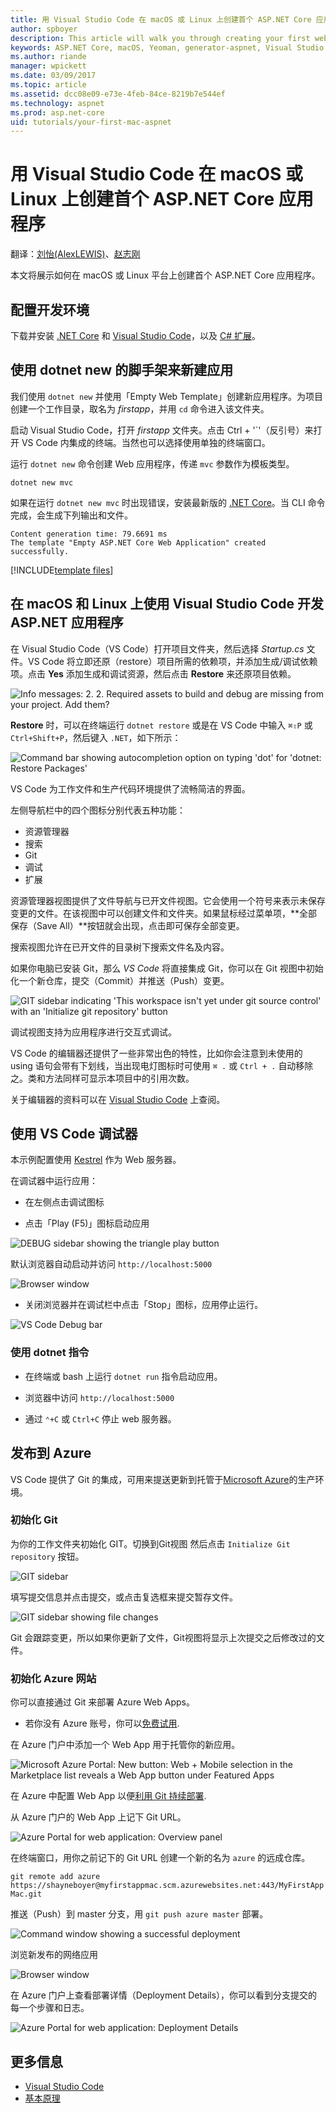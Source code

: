 ```yaml
---
title: 用 Visual Studio Code 在 macOS 或 Linux 上创建首个 ASP.NET Core 应用程序 | Microsoft Docs
author: spboyer
description: This article will walk you through creating your first web application on a Mac using the dotnet CLI for ASP.NET Core and Visual Studio Code
keywords: ASP.NET Core, macOS, Yeoman, generator-aspnet, Visual Studio Code, Linux, VS Code
ms.author: riande
manager: wpickett
ms.date: 03/09/2017
ms.topic: article
ms.assetid: dcc08e09-e73e-4feb-84ce-8219b7e544ef
ms.technology: aspnet
ms.prod: asp.net-core
uid: tutorials/your-first-mac-aspnet
---
```

# 用 Visual Studio Code 在 macOS 或 Linux 上创建首个 ASP.NET Core 应用程序

翻译：[刘怡(AlexLEWIS)](http://github.com/alexinea)、[赵志刚](https://github.com/rdzzg)

本文将展示如何在 macOS 或 Linux 平台上创建首个 ASP.NET Core 应用程序。

## 配置开发环境

下载并安装 [.NET Core](https://microsoft.com/net/core) 和 [Visual Studio Code](https://code.visualstudio.com)，以及 [C# 扩展](https://marketplace.visualstudio.com/items?itemName=ms-vscode.csharp)。

## 使用 dotnet new 的脚手架来新建应用

我们使用 `dotnet new` 并使用「Empty Web Template」创建新应用程序。为项目创建一个工作目录，取名为 *firstapp*，并用 `cd` 命令进入该文件夹。

启动 Visual Studio Code，打开 *firstapp* 文件夹。点击 Ctrl + '\`'（反引号）来打开 VS Code 内集成的终端。当然也可以选择使用单独的终端窗口。

运行 `dotnet new` 命令创建 Web 应用程序，传递 `mvc` 参数作为模板类型。


```console
dotnet new mvc
```

如果在运行 `dotnet new mvc` 时出现错误，安装最新版的 [.NET Core](https://microsoft.com/net/core)。当 CLI 命令完成，会生成下列输出和文件。

```console
Content generation time: 79.6691 ms
The template "Empty ASP.NET Core Web Application" created successfully.
```
<!-- the ~ format is perferred but not working on DocFX. It does work on OPS. See bug https://mseng.visualstudio.com/DefaultCollection/VSChina/_workitems#_a=edit&id=959814
[!INCLUDE[template files](~/includes/template-files.md)]
-->

[!INCLUDE[template files](../includes/template-files.md)]

## 在 macOS 和 Linux 上使用 Visual Studio Code 开发 ASP.NET 应用程序

在 Visual Studio Code（VS Code）打开项目文件夹，然后选择 *Startup.cs* 文件。VS Code 将立即还原（restore）项目所需的依赖项，并添加生成/调试依赖项。点击 **Yes** 添加生成和调试资源，然后点击 **Restore** 来还原项目依赖。

![Info messages: 2. 2. Required assets to build and debug are missing from your project. Add them?](your-first-mac-aspnet/_static/debug-add-items-prompt.png)

**Restore** 时，可以在终端运行 `dotnet restore` 或是在 VS Code 中输入 `⌘⇧P` 或 `Ctrl+Shift+P`，然后键入 `.NET`，如下所示：

![Command bar showing autocompletion option on typing 'dot' for 'dotnet: Restore Packages'](your-first-mac-aspnet/_static/dot-restore.png)

VS Code 为工作文件和生产代码环境提供了流畅简洁的界面。

左侧导航栏中的四个图标分别代表五种功能：

* 资源管理器
* 搜索
* Git
* 调试
* 扩展

资源管理器视图提供了文件导航与已开文件视图。它会使用一个符号来表示未保存变更的文件。在该视图中可以创建文件和文件夹。如果鼠标经过菜单项，**全部保存（Save All）**按钮就会出现，点击即可保存全部变更。

搜索视图允许在已开文件的目录树下搜索文件名及内容。

如果你电脑已安装 Git，那么 *VS Code* 将直接集成 Git，你可以在 Git 视图中初始化一个新仓库，提交（Commit）并推送（Push）变更。

![GIT sidebar indicating 'This workspace isn't yet under git source control' with an 'Initialize git repository' button](your-first-mac-aspnet/_static/vscode-git.png)

调试视图支持为应用程序进行交互式调试。

VS Code 的编辑器还提供了一些非常出色的特性，比如你会注意到未使用的 using 语句会带有下划线，当出现电灯图标时可使用 `⌘ .` 或 `Ctrl + .` 自动移除之。类和方法同样可显示本项目中的引用次数。

关于编辑器的资料可以在 [Visual Studio Code](https://code.visualstudio.com) 上查阅。

## 使用 VS Code 调试器

本示例配置使用 [Kestrel](../fundamentals/servers/kestrel.md) 作为 Web 服务器。

在调试器中运行应用：

* 在左侧点击调试图标

* 点击「Play (F5)」图标启动应用

![DEBUG sidebar showing the triangle play button](your-first-mac-aspnet/_static/launch-debugger.png)

默认浏览器自动启动并访问 `http://localhost:5000`

![Browser window](your-first-mac-aspnet/_static/myfirstapp.png)

* 关闭浏览器并在调试栏中点击「Stop」图标，应用停止运行。

![VS Code Debug bar](your-first-mac-aspnet/_static/debugger.png)

### 使用 dotnet 指令

* 在终端或 bash 上运行 `dotnet run` 指令启动应用。

* 浏览器中访问 `http://localhost:5000`

* 通过 `⌃+C` 或 `Ctrl+C` 停止 web 服务器。

## 发布到 Azure

VS Code 提供了 Git 的集成，可用来提送更新到托管于[Microsoft Azure](http://azure.microsoft.com)的生产环境。

### 初始化 Git

为你的工作文件夹初始化 GIT。切换到Git视图 然后点击 `Initialize Git repository` 按钮。

![GIT sidebar](your-first-mac-aspnet/_static/vscode-git-commit.png)

填写提交信息并点击提交，或点击复选框来提交暂存文件。

![GIT sidebar showing file changes](your-first-mac-aspnet/_static/init-commit.png)

Git 会跟踪变更，所以如果你更新了文件，Git视图将显示上次提交之后修改过的文件。

### 初始化 Azure 网站

你可以直接通过 Git 来部署 Azure Web Apps。

* 若你没有 Azure 账号，你可以[免费试用](http://azure.microsoft.com/en-us/pricing/free-trial/).

在 Azure 门户中添加一个 Web App 用于托管你的新应用。

![Microsoft Azure Portal: New button: Web + Mobile selection in the Marketplace list reveals a Web App button under Featured Apps](your-first-mac-aspnet/_static/create-web-app.png)

在 Azure 中配置 Web App 以便[利用 Git 持续部署](https://azure.microsoft.com/zh-cn/documentation/articles/app-service-deploy-local-git/).

从 Azure 门户的 Web App 上记下 Git URL。

![Azure Portal for web application: Overview panel](your-first-mac-aspnet/_static/azure-portal.png)

在终端窗口，用你之前记下的 Git URL 创建一个新的名为 `azure` 的远成仓库。

`git remote add azure https://shayneboyer@myfirstappmac.scm.azurewebsites.net:443/MyFirstAppMac.git`

推送（Push）到 master 分支，用 `git push azure master` 部署。

   ![Command window showing a successful deployment](your-first-mac-aspnet/_static/git-push-azure-master.png)

浏览新发布的网络应用

![Browser window](your-first-mac-aspnet/_static/azure.png)

在 Azure 门户上查看部署详情（Deployment Details），你可以看到分支提交的每一个步骤和日志。

![Azure Portal for web application: Deployment Details](your-first-mac-aspnet/_static/deployment.png)

## 更多信息

* [Visual Studio Code](https://code.visualstudio.com)
* [基本原理](../fundamentals/index.md)
